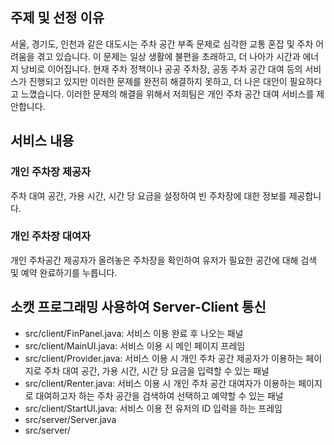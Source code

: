 ## 주제 및 선정 이유


서울, 경기도, 인천과 같은 대도시는 주차 공간 부족 문제로 심각한 교통 혼잡 및 주차 어려움을 겪고 있습니다. 이 문제는 일상 생활에 불편을 초래하고, 더 나아가 시간과 에너지 낭비로 이어집니다. 현재 주차 정책이나 공공 주차장, 공동 주차 공간 대여 등의 서비스가 진행되고 있지만 이러한 문제를 완전히 해결하지 못하고, 더 나은 대안이 필요하다고 느꼈습니다. 이러한 문제의 해결을 위해서 저희팀은 개인 주차 공간 대여 서비스를 제안합니다.


## 서비스 내용


### 개인 주차장 제공자


주차 대여 공간, 가용 시간, 시간 당 요금을 설정하여 빈 주차장에 대한 정보를 제공합니다.


### 개인 주차장 대여자


개인 주차공간 제공자가 올려놓은 주차장을 확인하여 유저가 필요한 공간에 대해 검색 및 예약 완료하기를 누릅니다.


## 소캣 프로그래밍 사용하여 Server-Client 통신


- src/client/FinPanel.java: 서비스 이용 완료 후 나오는 패널
- src/client/MainUI.java: 서비스 이용 시 메인 페이지 프레임
- src/client/Provider.java: 서비스 이용 시 개인 주차 공간 제공자가 이용하는 페이지로 주차 대여 공간, 가용 시간, 시간 당 요금을 입력할 수 있는 패널
- src/client/Renter.java: 서비스 이용 시 개인 주차 공간 대여자가 이용하는 페이지로 대여하고자 하는 주차 공간을 검색하여 선택하고 예약할 수 있는 패널
- src/client/StartUI.java: 서비스 이용 전 유저의 ID 입력을 하는 프레임
- src/server/Server.java
- src/server/